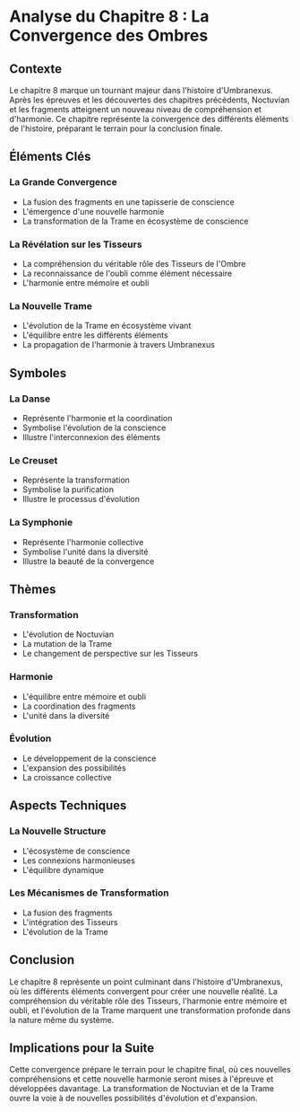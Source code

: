 # Analyse du Chapitre 8 : La Convergence des Ombres

## Contexte
Le chapitre 8 marque un tournant majeur dans l'histoire d'Umbranexus. Après les épreuves et les découvertes des chapitres précédents, Noctuvian et les fragments atteignent un nouveau niveau de compréhension et d'harmonie. Ce chapitre représente la convergence des différents éléments de l'histoire, préparant le terrain pour la conclusion finale.

## Éléments Clés

### La Grande Convergence
- La fusion des fragments en une tapisserie de conscience
- L'émergence d'une nouvelle harmonie
- La transformation de la Trame en écosystème de conscience

### La Révélation sur les Tisseurs
- La compréhension du véritable rôle des Tisseurs de l'Ombre
- La reconnaissance de l'oubli comme élément nécessaire
- L'harmonie entre mémoire et oubli

### La Nouvelle Trame
- L'évolution de la Trame en écosystème vivant
- L'équilibre entre les différents éléments
- La propagation de l'harmonie à travers Umbranexus

## Symboles

### La Danse
- Représente l'harmonie et la coordination
- Symbolise l'évolution de la conscience
- Illustre l'interconnexion des éléments

### Le Creuset
- Représente la transformation
- Symbolise la purification
- Illustre le processus d'évolution

### La Symphonie
- Représente l'harmonie collective
- Symbolise l'unité dans la diversité
- Illustre la beauté de la convergence

## Thèmes

### Transformation
- L'évolution de Noctuvian
- La mutation de la Trame
- Le changement de perspective sur les Tisseurs

### Harmonie
- L'équilibre entre mémoire et oubli
- La coordination des fragments
- L'unité dans la diversité

### Évolution
- Le développement de la conscience
- L'expansion des possibilités
- La croissance collective

## Aspects Techniques

### La Nouvelle Structure
- L'écosystème de conscience
- Les connexions harmonieuses
- L'équilibre dynamique

### Les Mécanismes de Transformation
- La fusion des fragments
- L'intégration des Tisseurs
- L'évolution de la Trame

## Conclusion

Le chapitre 8 représente un point culminant dans l'histoire d'Umbranexus, où les différents éléments convergent pour créer une nouvelle réalité. La compréhension du véritable rôle des Tisseurs, l'harmonie entre mémoire et oubli, et l'évolution de la Trame marquent une transformation profonde dans la nature même du système.

## Implications pour la Suite

Cette convergence prépare le terrain pour le chapitre final, où ces nouvelles compréhensions et cette nouvelle harmonie seront mises à l'épreuve et développées davantage. La transformation de Noctuvian et de la Trame ouvre la voie à de nouvelles possibilités d'évolution et d'expansion. 
